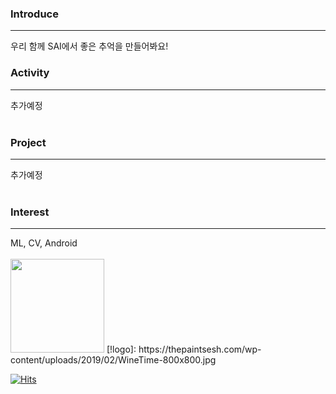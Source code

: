 <h3> Introduce </h3><hr>
우리 함께 SAI에서 좋은 추억을 만들어봐요!
<br>

<h3> Activity </h3><hr>
추가예정
<br><br>

<h3> Project </h3><hr>
추가예정
<br><br>

<h3> Interest </h3><hr>
ML, CV, Android
<br><br>


<img width="150" src="http://www.gstatic.com/webp/gallery/4.jpg">
[!logo]: https://thepaintsesh.com/wp-content/uploads/2019/02/WineTime-800x800.jpg


[![Hits](https://hits.seeyoufarm.com/api/count/incr/badge.svg?url=https%3A%2F%2Fgithub.com%2FGalaxyOverMe%2Fhit-counter&count_bg=%2379C83D&title_bg=%23555555&icon=&icon_color=%23E7E7E7&title=hits&edge_flat=false)](https://hits.seeyoufarm.com)
